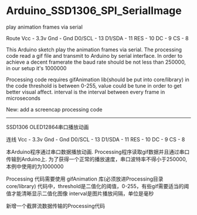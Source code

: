 # Arduino_SSD1306_SPI_SerialImage
play animation frames via serial

Route
Vcc - 3.3v
Gnd - Gnd
D0/SCL - 13
D1/SDA - 11
RES - 10
DC - 9
CS - 8

This Arduino sketch play the animation frames via serial. The processing code read a gif file and transmit to Arduino by serial interface.
In order to achieve a decent framerate the baud rate should be not less than 250000, in our setup it's 1000000

Processing code requires gifAnimation lib(should be put into core/library)
in the code threshold is between 0-255, value could be tune in order to get better visual affect.
interval is the interval between every frame in microseconds

New: add a screencap processing code
_____________________________________________________________________________

SSD1306 OLED12864串口播放动画

连线
Vcc - 3.3v
Gnd - Gnd
D0/SCL - 13
D1/SDA - 11
RES - 10
DC - 9
CS - 8

本Arduino程序通过串口数据播放动画. Processing程序读取gif数据并且通过串口传输到Arduino上.
为了获得一个正常的播放速度，串口波特率不得小于250000, 本例中使用的为1000000

Processing 代码需要使用 gifAnimation 库(必须放进Processing目录 core/library)
代码中，threshold是二值化的阈值，0-255，有些gif需要适当的阈值才能清晰显示二值化图像
interval是图片播放间隔，单位是毫秒

新增一个截屏流数据传输的Processing代码
